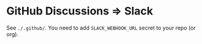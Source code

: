 # GitHub Discussions => Slack

See `./.github/`. You need to add `SLACK_WEBHOOK_URL` secret to your repo (or org).
